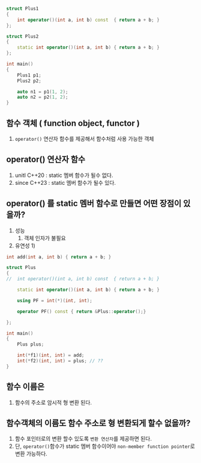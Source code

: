 ```c++
struct Plus1
{
	int operator()(int a, int b) const 	{ return a + b;	}
};

struct Plus2
{
	static int operator()(int a, int b) { return a + b;	}
};

int main()
{
	Plus1 p1;
	Plus2 p2;

	auto n1 = p1(1, 2);
	auto n2 = p2(1, 2);
}
```

## 함수 객체 ( function object, functor )
1) `operator()` 연산자 함수를 제공해서 함수처럼 사용 가능한 객체

## operator() 연산자 함수
1) unitl C++20 : static 멤버 함수가 될수 없다.
2) since C++23 : static 멤버 함수가 될수 있다.

## operator() 를 static 멤버 함수로 만들면 어떤 장점이 있을까?
1) 성능
   1) 객체 인자가 불필요
2) 유연성
   1) 

```c++
int add(int a, int b) { return a + b; }

struct Plus
{
//	int operator()(int a, int b) const 	{ return a + b;	}

	static int operator()(int a, int b) { return a + b;	}

	using PF = int(*)(int, int);

	operator PF() const { return &Plus::operator();}

};

int main()
{
	Plus plus;

	int(*f1)(int, int) = add;
	int(*f2)(int, int) = plus; // ??
}
```

## 함수 이름은
1) 함수의 주소로 암시적 형 변환 된다.

## 함수객체의 이름도 함수 주소로 형 변환되게 할수 없을까?
1) 함수 포인터로의 변환 할수 있도록 `변환 연산자`를 제공하면 된다.
2) 단, `operator()`함수가 static 멤버 함수이어야 `non-member function pointer`로 변환 가능하다.




